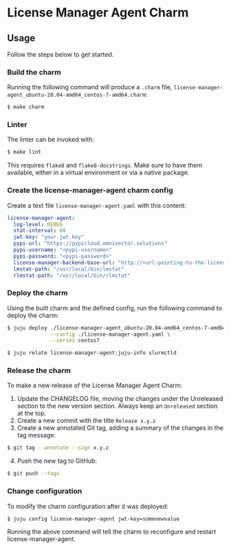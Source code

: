 # License Manager Agent Charm


## Usage

Follow the steps below to get started.

### Build the charm

Running the following command will produce a `.charm` file,
`license-manager-agent_ubuntu-20.04-amd64_centos-7-amd64.charm`:
```bash
$ make charm
```

### Linter

The linter can be invoked with:

```bash
$ make lint
```

This requires `flake8` and `flake8-docstrings`. Make sure to have them
available, either in a virtual environment or via a native package.

### Create the license-manager-agent charm config

Create a text file `license-manager-agent.yaml` with this content:

```yaml
license-manager-agent:
  log-level: DEBUG
  stat-interval: 60
  jwt-key: "your.jwt.key"
  pypi-url: "https://pypicloud.omnivector.solutions"
  pypi-username: "<pypi-username>"
  pypi-password: "<pypi-password>"
  license-manager-backend-base-url: "http://<url-pointing-to-the-license-manager-backend>"
  lmstat-path: "/usr/local/bin/lmstat"
  rlmstat-path: "/usr/local/bin/rlmstat"
```

### Deploy the charm

Using the built charm and the defined config, run the following command to
deploy the charm:

```bash
$ juju deploy ./license-manager-agent_ubuntu-20.04-amd64_centos-7-amd64.charm \
              --config ./license-manager-agent.yaml \
              --series centos7

$ juju relate license-manager-agent:juju-info slurmctld
```

### Release the charm
To make a new release of the License Manager Agent Charm:

1. Update the CHANGELOG file, moving the changes under the Unreleased section to the new version section. Always keep an `Unreleased` section at the top.
2. Create a new commit with the title `Release x.y.z`
3. Create a new annotated Git tag, adding a summary of the changes in the tag message:
```bash
$ git tag --annotate --sign x.y.z
```
4. Push the new tag to GitHub:
```bash
$ git push --tags
```

### Change configuration

To modify the charm configuration after it was deployed:
```bash
$ juju config license-manager-agent jwt-key=somenewvalue
```
Running the above command will tell the charm to reconfigure and restart license-manager-agent.
